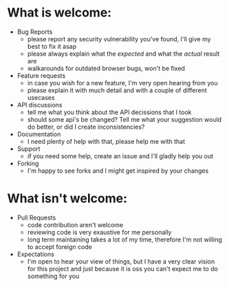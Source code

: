 # What is welcome:
* Bug Reports
    * please report any security vulnerability you've found, I'll give my best to fix it asap
    * please always explain what the *expected* and what the *actual* result are
    * walkarounds for outdated browser bugs, won't be fixed
* Feature requests
    * in case you wish for a new feature, I'm very open hearing from you
    * please explain it with much detail and with a couple of different usecases
* API discussions
    * tell me what you think about the API decissions that I took
    * should some api's be changed? Tell me what your suggestion would do better, or did I create inconsistencies?
* Documentation
    * I need plenty of help with that, please help me with that
* Support
    * if you need some help, create an issue and I'll gladly help you out
* Forking
    * I'm happy to see forks and I might get inspired by your changes

# What isn't welcome:
* Pull Requests
    * code contribution aren't welcome
    * reviewing code is very exaustive for me personally
    * long term maintaining takes a lot of my time, therefore I'm not willing to accept foreign code
* Expectations
    * I'm open to hear your view of things, but I have a very clear vision for this project and just because it is oss you can't expect me to do something for you